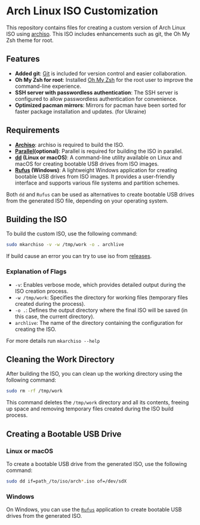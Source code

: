 # Arch Linux ISO Customization

This repository contains files for creating a custom version of Arch Linux ISO using [archiso](https://wiki.archlinux.org/title/Archiso). This ISO includes enhancements such as git, the Oh My Zsh theme for root.

## Features

- **Added git**: [Git](https://git-scm.com/) is included for version control and easier collaboration.
- **Oh My Zsh for root**: Installed [Oh My Zsh](https://ohmyz.sh/) for the root user to improve the command-line experience.
- **SSH server with passwordless authentication**: The SSH server is configured to allow passwordless authentication for convenience.
- **Optimized pacman mirrors**: Mirrors for pacman have been sorted for faster package installation and updates. (for Ukraine)

## Requirements

- **[Archiso](https://wiki.archlinux.org/title/Archiso)**: archiso is required to build the ISO.
- **[Parallel](https://www.gnu.org/software/parallel/)(optional)**: Parallel is required for building the ISO in parallel.
- **[dd](https://wiki.archlinux.org/title/Dd) (Linux or macOS)**: A command-line utility available on Linux and macOS for creating bootable USB drives from ISO images.
- **[Rufus](https://rufus.ie/) (Windows)**: A lightweight Windows application for creating bootable USB drives from ISO images. It provides a user-friendly interface and supports various file systems and partition schemes.

Both `dd` and `Rufus` can be used as alternatives to create bootable USB drives from the generated ISO file, depending on your operating system.

## Building the ISO

To build the custom ISO, use the following command:

```bash
sudo mkarchiso -v -w /tmp/work -o . archlive
```

If build cause an error you can try to use iso from [releases](https://github.com/Field-Effect-Transistor/archiso/releases).

### Explanation of Flags

- `-v`: Enables verbose mode, which provides detailed output during the ISO creation process.
- `-w /tmp/work`: Specifies the directory for working files (temporary files created during the process).
- `-o .`: Defines the output directory where the final ISO will be saved (in this case, the current directory).
- `archlive`: The name of the directory containing the configuration for creating the ISO.

For more details run `mkarchiso --help`

## Cleaning the Work Directory

After building the ISO, you can clean up the working directory using the following command:

```bash
sudo rm -rf /tmp/work
```

This command deletes the `/tmp/work` directory and all its contents, freeing up space and removing temporary files created during the ISO build process.

## Creating a Bootable USB Drive

### Linux or macOS

To create a bootable USB drive from the generated ISO, use the following command:

```bash
sudo dd if=path_/to/iso/arch*.iso of=/dev/sdX
```

### Windows

On Windows, you can use the [`Rufus`](https://rufus.ie/) application to create bootable USB drives from the generated ISO.